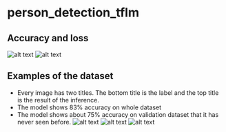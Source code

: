 # person_detection_tflm

## Accuracy and loss
![alt text](https://github.com/MarioGavran/person_detection_tflm/blob/master/Training_plots/accuracy_128b-5e-021220210128.png) ![alt text](https://github.com/MarioGavran/person_detection_tflm/blob/master/Training_plots/loss_128b-5e-021220210128.png)

## Examples of the dataset
* Every image has two titles. The bottom title is the label and the top title is the result of the inference.
* The model shows 83% accuracy on whole dataset
* The model shows about 75% accuracy on validation dataset that it has never seen before.
![alt text](https://github.com/MarioGavran/person_detection_tflm/blob/master/images/Figure_1.png)
![alt text](https://github.com/MarioGavran/person_detection_tflm/blob/master/images/Figure_2.png)
![alt text](https://github.com/MarioGavran/person_detection_tflm/blob/master/images/Figure_3.png)
